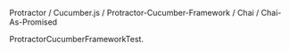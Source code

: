 Protractor / Cucumber.js / Protractor-Cucumber-Framework / Chai / Chai-As-Promised

ProtractorCucumberFrameworkTest.
